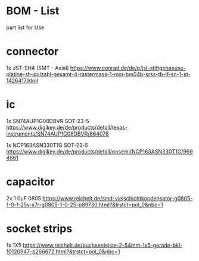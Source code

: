 # BOM - List

part list for Use

# connector
1x JST-SH4 (SMT - Axial) https://www.conrad.de/de/p/jst-stiftgehaeuse-platine-sh-polzahl-gesamt-4-rastermass-1-mm-bm04b-srss-tb-lf-sn-1-st-1426417.html

# ic
1x SN74AUP1G08DBVR SOT-23-5 https://www.digikey.de/de/products/detail/texas-instruments/SN74AUP1G08DBVR/864078

1x NCP163ASN330T1G SOT-23-5 https://www.digikey.de/de/products/detail/onsemi/NCP163ASN330T1G/9694661

# capacitor
2x 1.0µF 0805 https://www.reichelt.de/smd-vielschichtkondensator-g0805-1-0-f-25v-x7r-g0805-1-0-25-p89730.html?&trstct=pol_0&nbc=1

# socket strips
1x 1X5 https://www.reichelt.de/buchsenleiste-2-54mm-1x5-gerade-bkl-10120947-p266672.html?&trstct=pol_0&nbc=1
